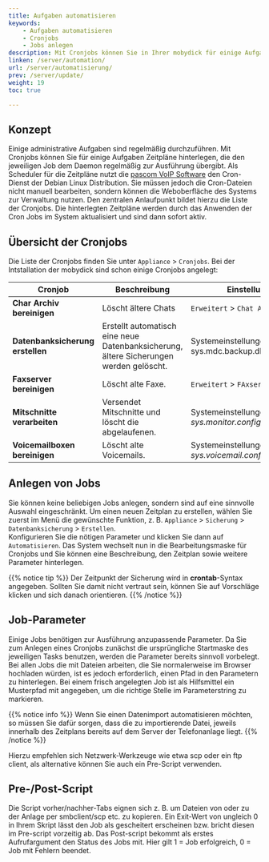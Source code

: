 ```yaml
---
title: Aufgaben automatisieren
keywords:
    - Aufgaben automatisieren
    - Cronjobs
    - Jobs anlegen
description: Mit Cronjobs können Sie in Ihrer mobydick für einige Aufgaben Zeitpläne hinterlegen.
linken: /server/automation/
url: /server/automatisierung/
prev: /server/update/
weight: 19
toc: true

---
```



## Konzept
Einige administrative Aufgaben sind regelmäßig durchzuführen. Mit Cronjobs können Sie für einige Aufgaben Zeitpläne hinterlegen, die den jeweiligen Job dem Daemon regelmäßig zur Ausführung übergibt.
Als Scheduler für die Zeitpläne nutzt die [pascom VoIP Software](https://www.pascom.net/de/mobydick-voip/) den Cron-Dienst der Debian Linux Distribution. Sie müssen jedoch die Cron-Dateien nicht manuell bearbeiten, sondern können die Weboberfläche des Systems zur Verwaltung nutzen. Den zentralen Anlaufpunkt bildet hierzu die Liste der Cronjobs. Die hinterlegten Zeitpläne werden durch das Anwenden der Cron Jobs im System aktualisiert und sind dann sofort aktiv.

## Übersicht der Cronjobs
Die Liste der Cronjobs finden Sie unter `Appliance` > `Cronjobs`.
Bei der Intstallation der mobydick sind schon einige Cronjobs angelegt:

|Cronjob|Beschreibung|Einstellung der Lebensdauer|
|---|---|---|
|**Char Archiv bereinigen**|Löscht ältere Chats|`Erweitert` > `Chat Archiv bereinigen`|
|**Datenbanksicherung erstellen**|Erstellt automatisch eine neue Datenbanksicherung, ältere Sicherungen werden gelöscht. |Systemeinstellungen unter sys.mdc.backup.db.maxbackups|
|**Faxserver bereinigen**|Löscht alte Faxe.|`Erweitert` > `FAxserver bereinigen`.|
|**Mitschnitte verarbeiten**|Versendet Mitschnitte und löscht die abgelaufenen.|Systemeinstellungen unter *sys.monitor.configure.monitorcron.expiration*|
|**Voicemailboxen bereinigen**|Löscht alte Voicemails.|Systemeinstellungen unter *sys.voicemail.configure.voicemailcron.expiration*|


## Anlegen von Jobs
Sie können keine beliebigen Jobs anlegen, sondern sind auf eine sinnvolle Auswahl eingeschränkt. Um einen neuen Zeitplan zu erstellen, wählen Sie zuerst im Menü die gewünschte Funktion, z. B. `Appliance` > `Sicherung` > `Datenbanksicherung` > `Erstellen`.  
Konfigurieren Sie die nötigen Parameter und klicken Sie dann auf `Automatisieren`. Das System wechselt nun in die Bearbeitungsmaske für Cronjobs und Sie können eine Beschreibung, den Zeitplan sowie weitere Parameter hinterlegen.

{{% notice tip %}}
Der Zeitpunkt der Sicherung wird in **crontab**-Syntax angegeben. Sollten Sie damit nicht vertraut sein, können Sie auf Vorschläge klicken und sich danach orientieren.
{{% /notice %}}

## Job-Parameter
Einige Jobs benötigen zur Ausführung anzupassende Parameter. Da Sie zum Anlegen eines Cronjobs zunächst die ursprüngliche Startmaske des jeweiligen Tasks benutzen, werden die Parameter bereits sinnvoll vorbelegt.
Bei allen Jobs die mit Dateien arbeiten, die Sie normalerweise im Browser hochladen würden, ist es jedoch erforderlich, einen Pfad in den Parametern zu hinterlegen. Bei einem frisch angelegten Job ist als Hilfsmittel ein Musterpfad mit angegeben, um die richtige Stelle im Parameterstring zu markieren.

{{% notice info %}}
Wenn Sie einen Datenimport automatisieren möchten, so müssen Sie dafür sorgen, dass die zu importierende Datei, jeweils innerhalb des Zeitplans bereits auf dem Server der Telefonanlage liegt.
{{% /notice %}}

Hierzu empfehlen sich Netzwerk-Werkzeuge wie etwa scp oder ein ftp client, als alternative können Sie auch ein Pre-Script verwenden.

## Pre-/Post-Script
Die Script vorher/nachher-Tabs eignen sich z. B. um Dateien von oder zu der Anlage per smbclient/scp etc. zu kopieren. Ein Exit-Wert von ungleich 0 in Ihrem Skript lässt den Job als gescheitert erscheinen bzw. bricht diesen im Pre-script vorzeitig ab. Das Post-script bekommt als erstes Aufrufargument den Status des Jobs mit. Hier gilt 1 = Job erfolgreich, 0 = Job mit Fehlern beendet.
